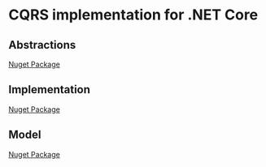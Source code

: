 # CQRS implementation for .NET Core

## Abstractions 

[Nuget Package](https://www.nuget.org/packages/CQRS.Abstractions)

## Implementation

[Nuget Package](https://www.nuget.org/packages/CQRS.Implementation)

## Model

[Nuget Package](https://www.nuget.org/packages/CQRS.Models)
